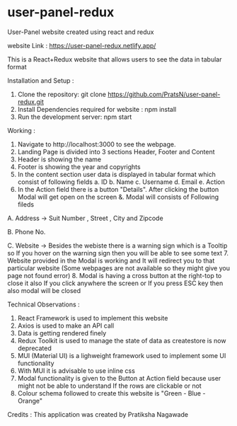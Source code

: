 # user-panel-redux

User-Panel website created using react and redux 

website Link : https://user-panel-redux.netlify.app/

This is a React+Redux website that allows users to see the data in tabular format

Installation and Setup :

1. Clone the repository: git clone https://github.com/PratsN/user-panel-redux.git
2. Install Dependencies required for website : npm install
3. Run the development server: npm start

Working :

1. Navigate to http://localhost:3000 to see the webpage.
2. Landing Page is divided into 3 sections Header, Footer and Content 
3. Header is showing the name
4. Footer is showing the year and copyrights 
5. In the content section user data is displayed in tabular format which consist of following fields
  a. ID 
  b. Name 
  c. Username
  d. Email 
  e. Action
6. In the Action field there is a button "Details". After clicking the button Modal will get open on the screen
&. Modal will consists of Following fileds

  A. Address -> Suit Number , Street , City and Zipcode
  
  B. Phone No.
  
  C. Website -> Besides the webiste there is a warning sign which is a Tooltip so 
  If you hover on the warning sign then you will be able to see some text
7. Website provided in the Modal is working and It will redirect you to that particular website (Some webpages are not available so they might give you page not found error)
8. Modal is having a cross button at the right-top to close it also If you click anywhere the screen or If you press ESC key then also modal will be closed

Technical Observations :

1. React Framework is used to implement this website
2. Axios is used to make an API call
3. Data is getting rendered finely
4. Redux Toolkit is used to manage the state of data as createstore is now deprecated
4. MUI (Material UI) is a lighweight framework used to implement some UI functionality
5. With MUI it is advisable to use inline css
6. Modal functionality is given to the Button at Action field because user might not be able to understand If the rows are clickable or not 
7. Colour schema followed to create this website is "Green - Blue - Orange"

Credits : This application was created by Pratiksha Nagawade
